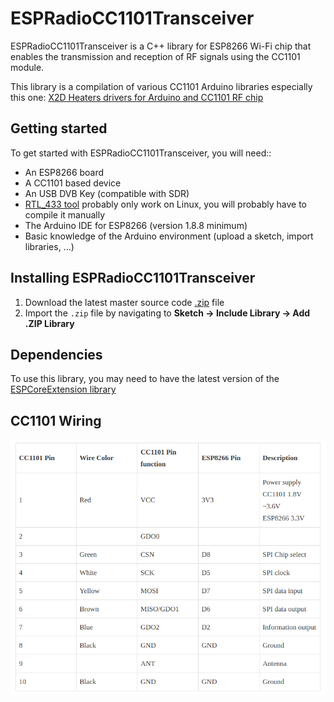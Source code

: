 # ESPRadioCC1101Transceiver

ESPRadioCC1101Transceiver is a C++ library for ESP8266 Wi-Fi chip that enables the transmission and reception of RF signals using the CC1101 module.

This library is a compilation of various CC1101 Arduino libraries especially this one: [X2D Heaters drivers for Arduino and CC1101 RF chip](https://github.com/SixK/CC1101-X2D-Heaters)

## Getting started

To get started with ESPRadioCC1101Transceiver, you will need::

* An ESP8266 board
* A CC1101 based device
* An USB DVB Key (compatible with SDR) 
* [RTL_433 tool](https://github.com/merbanan/rtl_433) probably only work on Linux, you will probably have to compile it manually
* The Arduino IDE for ESP8266 (version 1.8.8 minimum)
* Basic knowledge of the Arduino environment (upload a sketch, import libraries, ...)

## Installing ESPRadioCC1101Transceiver

1. Download the latest master source code [.zip](https://github.com/gerald-guiony/ESPRadioCC1101Transceiver/archive/master.zip) file
2. Import the `.zip` file by navigating to **Sketch → Include Library → Add .ZIP Library**

## Dependencies

To use this library, you may need to have the latest version of the [ESPCoreExtension library](https://github.com/gerald-guiony/ESPCoreExtension)

## CC1101 Wiring

![CC1101 Wiring](https://github.com/gerald-guiony/ESPRadioCC1101Transceiver/blob/master/docs/CC1101%20ESP8266.png)
